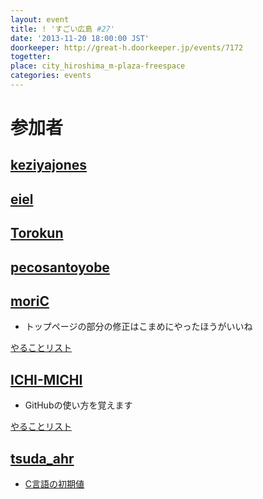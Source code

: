 ```yaml
---
layout: event
title: ! 'すごい広島 #27'
date: '2013-11-20 18:00:00 JST'
doorkeeper: http://great-h.doorkeeper.jp/events/7172
togetter:
place: city_hiroshima_m-plaza-freespace
categories: events
---
```


# 参加者


## [keziyajones](https://github.com/keziyajones)


## [eiel](https://github.com/eiel)


## [Torokun](https://github.com/Torokun)


## [pecosantoyobe](http://twitter.com/pecosantoyobe)


## [moriC](https://github.com/moriC)


* トップページの部分の修正はこまめにやったほうがいいね

[やることリスト](https://github.com/great-h/great-h.github.io/issues/416)


## [ICHI-MICHI](https://github.com/ICHI-MICHI)

* GitHubの使い方を覚えます

[やることリスト](https://github.com/great-h/great-h.github.io/issues/419)

## [tsuda_ahr](https://twitter.com/tsuda_ahr)

* [C言語の初期値](http://ooltcloud.expressweb.jp/201311/article_21003955.html)

